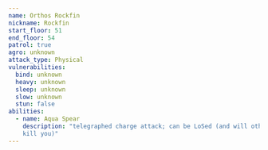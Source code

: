 ```yaml
---
name: Orthos Rockfin
nickname: Rockfin
start_floor: 51
end_floor: 54
patrol: true
agro: unknown
attack_type: Physical
vulnerabilities:
  bind: unknown
  heavy: unknown
  sleep: unknown
  slow: unknown
  stun: false
abilities:
  - name: Aqua Spear
    description: "telegraphed charge attack; can be LoSed (and will otherwise
    kill you)"
---
```

